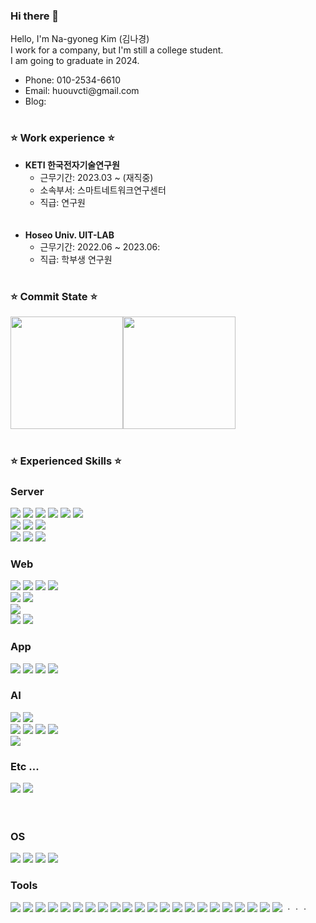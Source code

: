 ### Hi there 👋

Hello, I'm Na-gyoneg Kim (김나경) <br>
I work for a company, but I'm still a college student. <br>
I am going to graduate in 2024.


<!--
<h3>Concat</h3>
-->

<div>
 <ul>
  <li>Phone: 010-2534-6610</li>
  <li>Email: huouvcti@gmail.com</li>
  <li>Blog: </li>
 </ul>
</div>





#



<h3>⭐ Work experience ⭐</h3>

<div>
 <ul>
  <li>
   <b>KETI 한국전자기술연구원</b>
   <ul>
    <li>근무기간: 2023.03 ~ (재직중) </li>
    <li>소속부서: 스마트네트워크연구센터</li>
    <li>직급: 연구원</li>
   </ul>
   
  </li>
 
 <br>
 <br>
  <li>
   <b>Hoseo Univ. UIT-LAB</b>
   <ul>
    <li>근무기간: 2022.06 ~ 2023.06: </li>
    <li>직급: 학부생 연구원</li>
   </ul>
   
  </li>
 </ul>
</div>





#


<!--
**huouvcti/huouvcti** is a ✨ _special_ ✨ repository because its `README.md` (this file) appears on your GitHub profile.

Here are some ideas to get you started:





- 🔭 I’m currently working on ...
- 🌱 I’m currently learning ...
- 👯 I’m looking to collaborate on ...
- 🤔 I’m looking for help with ...
- 💬 Ask me about ...
- 📫 How to reach me: ...
- 😄 Pronouns: ...
- ⚡ Fun fact: ...
-->


 <h3>⭐ Commit State ⭐</h3>
 <div style="display:flex;">
   <img align="center" style="height:180px" src="https://github-readme-stats.vercel.app/api?username=huouvcti&theme=dracula&show_icons=true"/>
   <img align="center" style="height:180px" src="https://github-readme-stats.vercel.app/api/top-langs/?username=huouvcti&layout=compact&theme=dracula" />
 </div>
 
 #
 
<h3>⭐ Experienced Skills ⭐</h3>
<div> 
  <h3>Server</h3>
  <img src="https://img.shields.io/badge/JavaScript-F7DF1E?style=for-the-badge&logo=JavaScript&logoColor=white"/>
  <img src="https://img.shields.io/badge/TypeScript-3178C6?style=for-the-badge&logo=TypeScript&logoColor=white"/>
  <img src="https://img.shields.io/badge/php-777BB4?style=for-the-badge&logo=php&logoColor=white"/>
  <img src="https://img.shields.io/badge/python-3776AB?style=for-the-badge&logo=python&logoColor=white"/>
  <img src="https://img.shields.io/badge/mysql-4479A1?style=for-the-badge&logo=mysql&logoColor=white"/>
  <img src="https://img.shields.io/badge/mariadb-003545?style=for-the-badge&logo=mariadb&logoColor=white"/>
  <br>
  <img src="https://img.shields.io/badge/Node.js-339933?style=for-the-badge&logo=nodedotjs&logoColor=white"/>
  <img src="https://img.shields.io/badge/Express-000000?style=for-the-badge&logo=express&logoColor=white"/>
  <img src="https://img.shields.io/badge/flask-000000?style=for-the-badge&logo=flask&logoColor=white"/>
  <br>
 
  <img src="https://img.shields.io/badge/passport-34E27A?style=for-the-badge&logo=passport&logoColor=white"/>
  <img src="https://img.shields.io/badge/socket.io-010101?style=for-the-badge&logo=socketdotio&logoColor=white"/>
  <img src="https://img.shields.io/badge/swagger-85EA2D?style=for-the-badge&logo=swagger&logoColor=white"/>
  
  
  <h3>Web</h3>
  <img src="https://img.shields.io/badge/html5-E34F26?style=for-the-badge&logo=html5&logoColor=white"/>
  <img src="https://img.shields.io/badge/css3-1572B6?style=for-the-badge&logo=css3&logoColor=white"/>
  <img src="https://img.shields.io/badge/JavaScript-F7DF1E?style=for-the-badge&logo=JavaScript&logoColor=white"/>
  <img src="https://img.shields.io/badge/TypeScript-3178C6?style=for-the-badge&logo=TypeScript&logoColor=white"/>
  <br>
  <img src="https://img.shields.io/badge/Node.js-339933?style=for-the-badge&logo=nodedotjs&logoColor=white"/>
  <img src="https://img.shields.io/badge/React-blue?style=for-the-badge&logo=react&logoColor=white"/>
  <br>
  <img src="https://img.shields.io/badge/three.js-000000?style=for-the-badge&logo=threedotjs&logoColor=white"/>
  <br>
  <img src="https://img.shields.io/badge/firebase-FFCA28?style=for-the-badge&logo=firebase&logoColor=white"/>
  <img src="https://img.shields.io/badge/appwrite-F02E65?style=for-the-badge&logo=appwrite&logoColor=white"/>
  
  <h3>App</h3>
  <img src="https://img.shields.io/badge/dart-0175C2?style=for-the-badge&logo=dart&logoColor=white"/>
  <img src="https://img.shields.io/badge/flutter-02569B?style=for-the-badge&logo=dart&logoColor=white"/>
  <img src="https://img.shields.io/badge/Java-007396?style=for-the-badge&logo=Java&logoColor=white"/>
  <img src="https://img.shields.io/badge/kotlin-7F52FF?style=for-the-badge&logo=kotlin&logoColor=white"/>
  <br>

  <h3>AI</h3>
  <img src="https://img.shields.io/badge/python-3776AB?style=for-the-badge&logo=python&logoColor=white"/>
  <img src="https://img.shields.io/badge/C++-00599C?style=for-the-badge&logo=cplusplus&logoColor=white"/>
  <br>
  <img src="https://img.shields.io/badge/tensorflow-FF6F00?style=for-the-badge&logo=tensorflow&logoColor=white"/>
  <img src="https://img.shields.io/badge/pytorch-EE4C2C?style=for-the-badge&logo=pytorch&logoColor=white"/>
  <img src="https://img.shields.io/badge/keras-D00000?style=for-the-badge&logo=keras&logoColor=white"/>
  <img src="https://img.shields.io/badge/opencv-5C3EE8?style=for-the-badge&logo=opencv&logoColor=white"/>
  <br>
  <img src="https://img.shields.io/badge/yolo v5, v7, v8-green?style=for-the-badge&logo=yolo&logoColor=white"/>

 
  <h3>Etc ...</h3>
  <img src="https://img.shields.io/badge/C-A8B9CC?style=for-the-badge&logo=C&logoColor=white"/>
  <img src="https://img.shields.io/badge/r-276DC3?style=for-the-badge&logo=R&logoColor=white"/>

  <br>
  <br>
  <br>

  <h3>OS</h3>
  <img src="https://img.shields.io/badge/windows 7, 8, 10-0078D6?style=for-the-badge&logo=windows&logoColor=white"/>
  <img src="https://img.shields.io/badge/ubuntu 18.04, 20.04-E95420?style=for-the-badge&logo=ubuntu&logoColor=white"/>
  <img src="https://img.shields.io/badge/kali linux-557C94?style=for-the-badge&logo=kalilinux&logoColor=white"/>
  <img src="https://img.shields.io/badge/android-3DDC84?style=for-the-badge&logo=android&logoColor=white"/>


  <h3>Tools</h3>
  <img src="https://img.shields.io/badge/visualstudio-5C2D91?style=for-the-badge&logo=visualstudio&logoColor=white"/>
  <img src="https://img.shields.io/badge/visualstudiocode-007ACC?style=for-the-badge&logo=visualstudiocode&logoColor=white"/>
  <img src="https://img.shields.io/badge/android studio-3DDC84?style=for-the-badge&logo=androidstudio&logoColor=white"/>
  <img src="https://img.shields.io/badge/spyder ide-FF0000?style=for-the-badge&logo=spyderide&logoColor=white"/>
  <img src="https://img.shields.io/badge/pycharm-000000?style=for-the-badge&logo=pycharm&logoColor=white"/>
  <img src="https://img.shields.io/badge/jupyter-F37626?style=for-the-badge&logo=jupyter&logoColor=white"/>
  <img src="https://img.shields.io/badge/google colab-F9AB00?style=for-the-badge&logo=googlecolab&logoColor=white"/>
  <img src="https://img.shields.io/badge/rstudio-75AADB?style=for-the-badge&logo=rstudio&logoColor=white"/>
  <img src="https://img.shields.io/badge/replit-F26207?style=for-the-badge&logo=replit&logoColor=white"/>

  
  <img src="https://img.shields.io/badge/apache-D22128?style=for-the-badge&logo=apache&logoColor=white"/>
  <img src="https://img.shields.io/badge/filezilla-BF0000?style=for-the-badge&logo=filezilla&logoColor=white"/>
  <img src="https://img.shields.io/badge/nvidia-76B900?style=for-the-badge&logo=nvidia&logoColor=white"/>
  <img src="https://img.shields.io/badge/anaconda-44A833?style=for-the-badge&logo=anaconda&logoColor=white"/>
  <img src="https://img.shields.io/badge/docker-2496ED?style=for-the-badge&logo=docker&logoColor=white"/>
  <img src="https://img.shields.io/badge/vmware-607078?style=for-the-badge&logo=vmware&logoColor=white"/>
  <img src="https://img.shields.io/badge/virtualbox-183A61?style=for-the-badge&logo=virtualbox&logoColor=white"/>
  <img src="https://img.shields.io/badge/git-F05032?style=for-the-badge&logo=git&logoColor=white"/>
  <img src="https://img.shields.io/badge/sourcetree-0052CC?style=for-the-badge&logo=sourcetree&logoColor=white"/>
  <img src="https://img.shields.io/badge/github-181717?style=for-the-badge&logo=github&logoColor=white"/>
  <img src="https://img.shields.io/badge/gitlab-FC6D26?style=for-the-badge&logo=gitlab&logoColor=white"/>
  <img src="https://img.shields.io/badge/notion-000000?style=for-the-badge&logo=notion&logoColor=white"/>
  <img src="https://img.shields.io/badge/figma-F24E1E?style=for-the-badge&logo=figma&logoColor=white"/>
  ㆍㆍㆍ
</div>



 
 



